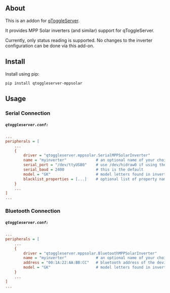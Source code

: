 ## About

This is an addon for [qToggleServer](https://github.com/qtoggle/qtoggleserver).

It provides MPP Solar inverters (and similar) support for qToggleServer.

Currently, only status reading is supported. No changes to the inverter configuration can be done via this add-on.


## Install

Install using pip:

    pip install qtoggleserver-mppsolar


## Usage

### Serial Connection

##### `qtoggleserver.conf:`
``` ini
...
peripherals = [
    ...
    {
        driver = "qtoggleserver.mppsolar.SerialMPPSolarInverter"
        name = "myinverter"             # an optional name of your choice
        serial_port = "/dev/ttyUSB0"    # use /dev/hidraw0 if using the USB connection
        serial_baud = 2400              # this is the default
        model = "GK"                    # model letters found in inverter model (e.g. "GK" for "PIP 5048GK")
        blacklist_properties = [...]    # optional list of property names to be excluded
    }
    ...
]
...
```

### Bluetooth Connection

##### `qtoggleserver.conf:`
``` ini
...
peripherals = [
    ...
    {
        driver = "qtoggleserver.mppsolar.BluetoothMPPSolarInverter"
        name = "myinverter"             # an optional name of your choice
        address = "00:1A:22:AA:BB:CC"   # bluetooth address of the device
        model = "GK"                    # model letters found in inverter model (e.g. "GK" for "PIP 5048GK")
    }
    ...
]
...
```
